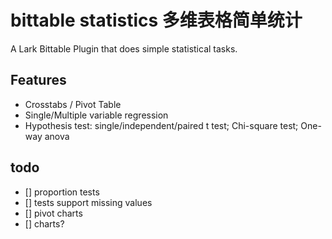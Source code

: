 # bittable statistics 多维表格简单统计
A Lark Bittable Plugin that does simple statistical tasks.

## Features
- Crosstabs / Pivot Table
- Single/Multiple variable regression
- Hypothesis test: single/independent/paired t test; Chi-square test; One-way anova


## todo

- [] proportion tests
- [] tests support missing values
- [] pivot charts
- [] charts?

